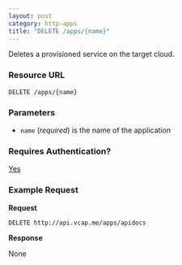 ```yaml
---
layout: post
category: http-apps
title: "DELETE /apps/{name}"
---
```


Deletes a provisioned service on the target cloud.

### Resource URL

`DELETE /apps/{name}`

### Parameters

* `name` (*required*) is the name of the application

### Requires Authentication?

[Yes](/http-authentication)

### Example Request

**Request**

`DELETE http://api.vcap.me/apps/apidocs`

**Response**

None
